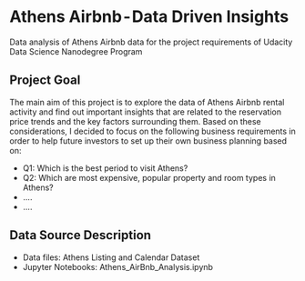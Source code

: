 # Athens Airbnb - Data Driven Insights
Data analysis of Athens Airbnb data for the project requirements of Udacity Data Science Nanodegree Program

## Project Goal
The main aim of this project is to explore the data of Athens Airbnb rental activity and find out important insights that are related to the reservation price trends and the key factors surrounding them. Based on these considerations, I decided to focus on the following business requirements in order to help future investors to set up their own business planning based on:

* Q1: Which is the best period to visit Athens?
* Q2: Which are most expensive, popular property and room types in Athens?
* ....
* ....

## Data Source Description
* Data files: Athens Listing and Calendar Dataset
* Jupyter Notebooks: Athens_AirBnb_Analysis.ipynb 
